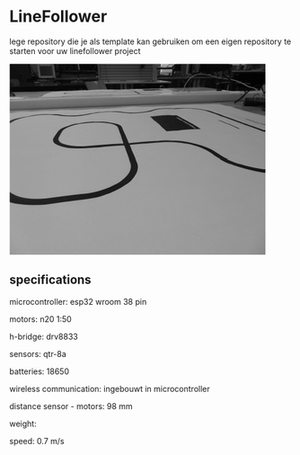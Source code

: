 # LineFollower

lege repository die je als template kan gebruiken om een eigen repository te starten voor uw linefollower project

![A description of my image](images/empty.png)

  
## specifications

microcontroller: esp32 wroom 38 pin

motors: n20 1:50

h-bridge: drv8833

sensors: qtr-8a

batteries: 18650 

wireless communication: ingebouwt in microcontroller

distance sensor - motors: 98 mm

weight:

speed: 0.7 m/s
